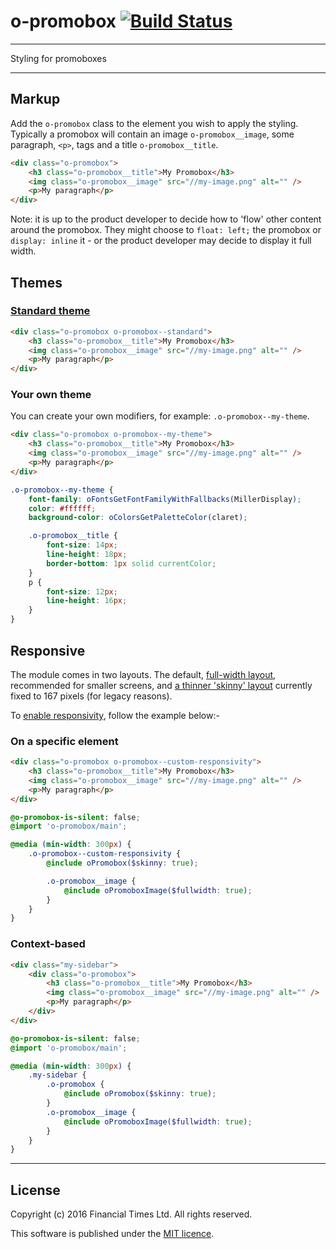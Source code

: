 # o-promobox [![Build Status](https://travis-ci.org/Financial-Times/o-promobox.png?branch=master)](https://travis-ci.org/Financial-Times/o-promobox)

___
Styling for promoboxes
___

## Markup

Add the `o-promobox` class to the element you wish to apply the styling.  Typically a promobox will contain an image `o-promobox__image`, some paragraph, `<p>`, tags and a title `o-promobox__title`.

```html
<div class="o-promobox">
	<h3 class="o-promobox__title">My Promobox</h3>
	<img class="o-promobox__image" src="//my-image.png" alt="" />
	<p>My paragraph</p>
</div>
```

Note: it is up to the product developer to decide how to 'flow' other content around the promobox.  They might choose to `float: left;` the promobox or `display: inline` it - or the product developer may decide to display it full width.

## Themes

### [Standard theme](http://build.origami.ft.com/v2/files/o-promobox/demos/standard.html)

```html
<div class="o-promobox o-promobox--standard">
	<h3 class="o-promobox__title">My Promobox</h3>
	<img class="o-promobox__image" src="//my-image.png" alt="" />
	<p>My paragraph</p>
</div>
```

### Your own theme

You can create your own modifiers, for example: `.o-promobox--my-theme`.

```html
<div class="o-promobox o-promobox--my-theme">
	<h3 class="o-promobox__title">My Promobox</h3>
	<img class="o-promobox__image" src="//my-image.png" alt="" />
	<p>My paragraph</p>
</div>
```

```scss
.o-promobox--my-theme {
	font-family: oFontsGetFontFamilyWithFallbacks(MillerDisplay);
	color: #ffffff;
	background-color: oColorsGetPaletteColor(claret);

	.o-promobox__title {
		font-size: 14px;
		line-height: 18px;
		border-bottom: 1px solid currentColor;
	}
	p {
		font-size: 12px;
		line-height: 16px;
	}
}
```

## Responsive

The module comes in two layouts.  The default, [full-width layout](http://build.origami.ft.com/v2/files/o-promobox/demos/standard.html), recommended for smaller screens, and [a thinner 'skinny' layout](http://build.origami.ft.com/v2/files/o-promobox/demos/standard-skinny.html) currently fixed to 167 pixels (for legacy reasons).

To [enable responsivity](http://build.origami.ft.com/v2/files/o-promobox/demos/custom-responsivity.html), follow the example below:-

### On a specific element

```html
<div class="o-promobox o-promobox--custom-responsivity">
	<h3 class="o-promobox__title">My Promobox</h3>
	<img class="o-promobox__image" src="//my-image.png" alt="" />
	<p>My paragraph</p>
</div>
```

```scss
@o-promobox-is-silent: false;
@import 'o-promobox/main';

@media (min-width: 300px) {
	.o-promobox--custom-responsivity {
		@include oPromobox($skinny: true);

		.o-promobox__image {
			@include oPromoboxImage($fullwidth: true);
		}
	}
}
```

### Context-based

```html
<div class="my-sidebar">
	<div class="o-promobox">
		<h3 class="o-promobox__title">My Promobox</h3>
		<img class="o-promobox__image" src="//my-image.png" alt="" />
		<p>My paragraph</p>
	</div>
</div>
```

```scss
@o-promobox-is-silent: false;
@import 'o-promobox/main';

@media (min-width: 300px) {
	.my-sidebar {
		.o-promobox {
			@include oPromobox($skinny: true);
		}
		.o-promobox__image {
			@include oPromoboxImage($fullwidth: true);
		}
	}
}
```

----

## License

Copyright (c) 2016 Financial Times Ltd. All rights reserved.

This software is published under the [MIT licence](http://opensource.org/licenses/MIT).
